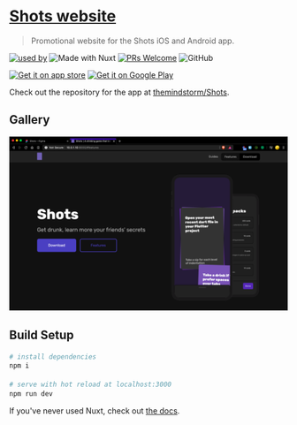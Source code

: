 # [Shots website](https://shotsapp.now.sh/)

> Promotional website for the Shots iOS and Android app.

[![used by](https://img.shields.io/badge/Used%20By-Shots-3f51bf?style=flat-square)](https://github.com/themindstorm/Shots)
![Made with Nuxt](https://img.shields.io/badge/Made%20With-Nuxt-008c78?style=flat-square)
[![PRs Welcome](https://img.shields.io/badge/PRs-welcome-brightgreen.svg?style=flat-square)](http://makeapullrequest.com)
![GitHub](https://img.shields.io/github/license/themindstorm/NextBusSg?style=flat-square)

<a href='https://apps.apple.com/my/app/shots-a-social-drinking-game/id1511015571'><img height="55" alt='Get it on app store' src='./readme-images/badges/appstore.png'/></a>
<a href='https://play.google.com/store/apps/details?id=com.themindstorm.shots'><img height="55" alt='Get it on Google Play' src='./readme-images/badges/google_play.png'/></a>

Check out the repository for the app at [themindstorm/Shots](https://github.com/themindstorm/Shots).

## Gallery
![Web view](./readme-images/gallery/preview.png)

## Build Setup

```bash
# install dependencies
npm i

# serve with hot reload at localhost:3000
npm run dev
```

If you've never used Nuxt, check out [the docs](https://nuxtjs.org).
